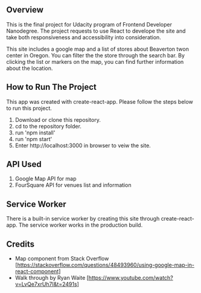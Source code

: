 ## Overview
This is the final project for Udacity program of Frontend Developer Nanodegree. The project requests to use React to develope the site and take both responsiveness and accessibility into consideration.

This site includes a google map and a list of stores about Beaverton twon center in Oregon. You can filter the the store through the search bar. By clicking the list or markers on the map, you can find further information about the location.

## How to Run The Project
This app was created with create-react-app. Please follow the steps below to run this project.
1. Download or clone this repository.
2. cd to the repository folder.
3. run 'npm install'
4. run 'npm start'
5. Enter http://localhost:3000 in browser to veiw the site.

## API Used
1. Google Map API for map
2. FourSquare API for venues list and information

## Service Worker
There is a built-in service worker by creating this site through create-react-app. The service worker works in the production build.

## Credits
* Map component from Stack Overflow [https://stackoverflow.com/questions/48493960/using-google-map-in-react-component]
* Walk through by Ryan Waite [https://www.youtube.com/watch?v=LvQe7xrUh7I&t=2491s]

